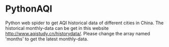 # PythonAQI
Python web spider to get AQI historical data of different cities in China. The historical monthly-data can be get in this website http://www.aqistudy.cn/historydata/. Please change the array named 'months' to get the latest monthly-data.
